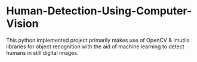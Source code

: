 # Human-Detection-Using-Computer-Vision
This python implemented project primarily makes use of OpenCV &amp; Imutils libraries for object recognition with the aid of machine learning to detect humans in still digital images.
